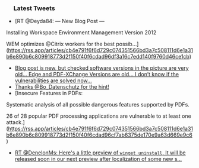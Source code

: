 <h3><a href="https://twitter.com/endi24"><img height=16 src="https://upload.wikimedia.org/wikipedia/sco/9/9f/Twitter_bird_logo_2012.svg"></a> Latest Tweets</h3>

<!-- BLOG-POST-LIST:START -->
- [RT @Deyda84: — New Blog Post —

Installing Workspace Environment Management Version 2012

WEM optimizes @Citrix workers for the best possib…](https://rss.app/articles/cb4e791f6f6d729c074351566bd3a7c508111d6e1a31b6e890b6c809918773d2f150f40f6cdad96df3a16c7edd140f9760d46ce1cb)
- [Blog post is new, but checked software versions in the picture are very old... Edge and PDF-XChange Versions are old... I don’t know if the vulnerabilities are solved now...](https://rss.app/articles/cb4e791f6f6d729c074351566bd3a7c508111d6e1a31b6e890b6c809918773d2f150f40f6cdad96cfba6687bd91c0e9469d56ce7c6)
- [Thanks @Bo_Datenschutz for the hint!](https://rss.app/articles/cb4e791f6f6d729c074351566bd3a7c508111d6e1a31b6e890b6c809918773d2f150f40f6cdad96cf6a3627cde14079068d66fe5c7)
- [Insecure Features in PDFs:

Systematic analysis of all possible dangerous features supported by PDFs.

26 of 28 popular PDF processing applications are vulnerable to at least one attack.](https://rss.app/articles/cb4e791f6f6d729c074351566bd3a7c508111d6e1a31b6e890b6c809918773d2f150f40f6cdad96cf7ab6375de170e9a63d669e9c6)
- [RT @DenelonMs: Here's a little preview of `winget uninstall`. It will be released soon in our next preview after localization of some new s…](https://rss.app/articles/cb4e791f6f6d729c074351566bd3a7c508111d6e1a31b6e890b6c809918773d2f150f40f6cdad860f5a56d74de14089b66d16de9c1)
<!-- BLOG-POST-LIST:END -->
